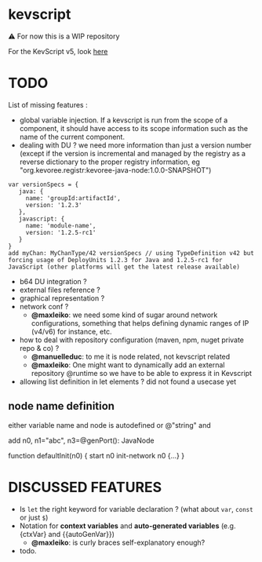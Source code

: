 # kevscript
:warning: For now this is a WIP repository  

For the KevScript v5, look [here](https://github.com/dukeboard/kevoree/tree/master/kevoree-core/org.kevoree.kevscript)

# TODO
List of missing features :
 * global variable injection. If a kevscript is run from the scope of a component, it should have access to its scope information such as the name of the current component.
 * dealing with DU ? we need more information than just a version number (except if the version is incremental and managed by the registry as a reverse dictionary to the proper registry information, eg "org.kevoree.registr:kevoree-java-node:1.0.0-SNAPSHOT")
 ```kevs
 var versionSpecs = {
    java: {
      name: 'groupId:artifactId',
      version: '1.2.3'
    },
    javascript: {
      name: 'module-name',
      version: '1.2.5-rc1'
    }
 }
 add myChan: MyChanType/42 versionSpecs // using TypeDefinition v42 but forcing usage of DeployUnits 1.2.3 for Java and 1.2.5-rc1 for JavaScript (other platforms will get the latest release available)
 ```

 * b64 DU integration ?
 * external files reference ?
 * graphical representation ?
 * network conf ?
   * **@maxleiko**: we need some kind of sugar around network configurations, something that helps defining dynamic ranges of IP (v4/v6) for instance, etc.
 * how to deal with repository configuration (maven, npm, nuget private repo & co) ?
   * **@manuelleduc**: to me it is node related, not kevscript related
   * **@maxleiko**: One might want to dynamically add an external repository @runtime so we have to be able to express it in Kevscript
 * allowing list definition in let elements ? did not found a usecase yet


## node name definition

either variable name and node is autodefined or @"string" and

add n0, n1="abc", n3=@genPort(): JavaNode

function defaultInit(n0) {
    start n0
    init-network n0 {...}
}

# DISCUSSED FEATURES
 * Is `let` the right keyword for variable declaration ? (what about `var`, `const` or just `$`)
 * Notation for **context variables** and **auto-generated variables** (e.g. {ctxVar} and {{autoGenVar}})
   * **@maxleiko**: is curly braces self-explanatory enough? 
 * todo.


